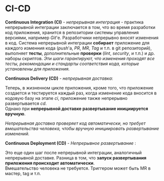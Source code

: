 # CI-CD

**Continuous Integration (CI)** - _непрерывная интеграция_ - практика непрерывной интеграции заключается в 
том, что во время разработки код приложения, хранится в репозитории системы управления версиями, например _Git_'е. 
Разработчики непрерывно вносят изменения в код. 
Система непрерывной интеграции **собирает** приложение для каждого изменния кода (_push_'a, _PR_, _MR_, _Tag_ и т.п. в git репозиторий),
выполняет **тесты**, дополнительные **проверки** (_lint_, _security_, и т.п.) и др. наборы скриптов.
_Эти шаги гарантируют, что изменения проходят все тесты, 
рекомендации и стандарты соответствия кода, которые установлены для приложения._

**Continuous Delivery (CD)** - _непрерывная доставка_:

Теперь, в жизненном цикле приложения, кроме того, что приложение создается и тестируется каждый раз, 
когда изменение кода вносится в кодовую базу на этапе _ci_, приложение также непрерывно развертывается _cd_.  
Однако при **непрерывной доставке развертывание инициируется вручную**.

_Непрерывная доставка проверяет код автоматически, но требует вмешательства человека, 
чтобы вручную инициировать развертывание изменений._

**Continuous Deployment (CD)** - _Непрерывное развертывание_ :

Это еще один шаг после непрерывной интеграции, аналогичный непрерывной доставке.
Разница в том, что **запуск развертывания приложения происходит автоматически**.  
Вмешательство человека не требуется. Триггером может быть MR в мастер, tag и т.п.


